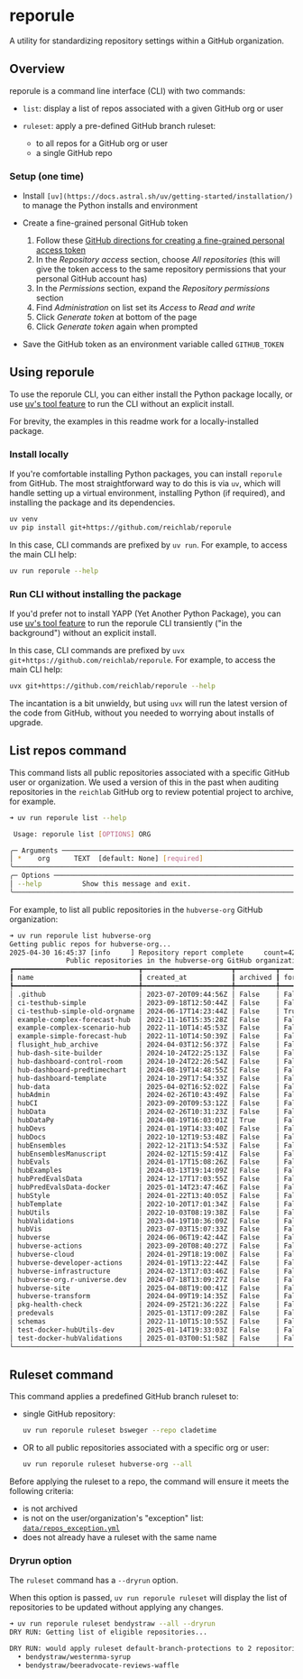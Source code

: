 # reporule

A utility for standardizing repository settings within a GitHub organization.

## Overview

reporule is a command line interface (CLI) with two commands:

- `list`: display a list of repos associated with a given GitHub org or user
- `ruleset`: apply a pre-defined GitHub branch ruleset:

    - to all repos for a GitHub org or user
    - a single GitHub repo

### Setup (one time)

- Install `[uv](https://docs.astral.sh/uv/getting-started/installation/)` to manage the Python installs and environment
- Create a fine-grained personal GitHub token

   1. Follow these
      [GitHub directions for creating a fine-grained personal access token](https://docs.github.com/en/authentication/keeping-your-account-and-data-secure/managing-your-personal-access-tokens#creating-a-fine-grained-personal-access-token)
   2. In the _Repository access_ section, choose _All repositories_ (this will
      give the token access to the same repository permissions that your
      personal GitHub account has)
   3. In the _Permissions_ section, expand the _Repository permissions_ section
   4. Find _Administration_ on list set its _Access_ to _Read and write_
   5. Click _Generate token_ at bottom of the page
   6. Click _Generate token_ again when prompted

- Save the GitHub token as an environment variable called `GITHUB_TOKEN`

## Using reporule

To use the reporule CLI, you can either install the Python package locally, or
use [uv's tool feature](https://docs.astral.sh/uv/guides/tools/) to run the CLI
without an explicit install.

For brevity, the examples in this readme work for a locally-installed package.

### Install locally

If you're comfortable installing Python packages, you can install `reporule` from GitHub. The most
straightforward way to do this is via `uv`, which will handle setting up a virtual environment,
installing Python (if required), and installing the package and its dependencies.

```bash
uv venv
uv pip install git+https://github.com/reichlab/reporule
```

In this case, CLI commands are prefixed by `uv run`. For example, to access the main CLI help:

```bash
uv run reporule --help
```

### Run CLI without installing the package

If you'd prefer not to install YAPP (Yet Another Python Package), you can use
[uv's tool feature](https://docs.astral.sh/uv/guides/tools/) to run the reporule CLI
transiently ("in the background") without an explicit install.

In this case, CLI commands are prefixed by `uvx git+https://github.com/reichlab/reporule`.
For example, to access the main CLI help:

```bash
uvx git+https://github.com/reichlab/reporule --help
```

The incantation is a bit unwieldy, but using `uvx` will run the latest version of the code from
GitHub, without you needed to worrying about installs of upgrade.

## List repos command

This command lists all public repositories associated with a specific GitHub user or organization. We used a
version of this in the past when auditing repositories in the `reichlab` GitHub org to review potential project
to archive, for example.

```bash
➜ uv run reporule list --help

 Usage: reporule list [OPTIONS] ORG

╭─ Arguments ───────────────────────────────────────────────────────────────────────────────╮
│ *    org      TEXT  [default: None] [required]                                            │
╰───────────────────────────────────────────────────────────────────────────────────────────╯
╭─ Options ─────────────────────────────────────────────────────────────────────────────────╮
│ --help          Show this message and exit.                                               │
╰───────────────────────────────────────────────────────────────────────────────────────────╯
```

For example, to list all public repositories in the `hubverse-org` GitHub organization:

```bash
➜ uv run reporule list hubverse-org
Getting public repos for hubverse-org...
2025-04-30 16:45:37 [info     ] Repository report complete     count=42
              Public repositories in the hubverse-org GitHub organization
┏━━━━━━━━━━━━━━━━━━━━━━━━━━━━━━━┳━━━━━━━━━━━━━━━━━━━━━━┳━━━━━━━━━━┳━━━━━━━┳━━━━━━━━━━━┓
┃ name                          ┃ created_at           ┃ archived ┃ fork  ┃ id        ┃
┡━━━━━━━━━━━━━━━━━━━━━━━━━━━━━━━╇━━━━━━━━━━━━━━━━━━━━━━╇━━━━━━━━━━╇━━━━━━━╇━━━━━━━━━━━┩
│ .github                       │ 2023-07-20T09:44:56Z │ False    │ False │ 668649904 │
│ ci-testhub-simple             │ 2023-09-18T12:50:44Z │ False    │ False │ 693146396 │
│ ci-testhub-simple-old-orgname │ 2024-06-17T14:23:44Z │ False    │ True  │ 816332373 │
│ example-complex-forecast-hub  │ 2022-11-16T15:35:28Z │ False    │ False │ 566869759 │
│ example-complex-scenario-hub  │ 2022-11-10T14:45:53Z │ False    │ False │ 564357442 │
│ example-simple-forecast-hub   │ 2022-11-10T14:50:39Z │ False    │ False │ 564359467 │
│ flusight_hub_archive          │ 2024-04-03T12:56:37Z │ False    │ False │ 781472007 │
│ hub-dash-site-builder         │ 2024-10-24T22:25:13Z │ False    │ False │ 878172183 │
│ hub-dashboard-control-room    │ 2024-10-24T22:26:54Z │ False    │ False │ 878172677 │
│ hub-dashboard-predtimechart   │ 2024-08-19T14:48:55Z │ False    │ False │ 844581621 │
│ hub-dashboard-template        │ 2024-10-29T17:54:33Z │ False    │ False │ 880429531 │
│ hub-data                      │ 2025-04-02T16:52:02Z │ False    │ False │ 959354605 │
│ hubAdmin                      │ 2024-02-26T10:43:49Z │ False    │ False │ 763462315 │
│ hubCI                         │ 2023-09-20T09:53:12Z │ False    │ False │ 694085080 │
│ hubData                       │ 2024-02-26T10:31:23Z │ False    │ False │ 763457042 │
│ hubDataPy                     │ 2024-08-19T16:03:01Z │ True     │ False │ 844612645 │
│ hubDevs                       │ 2024-01-19T14:33:40Z │ False    │ False │ 745529025 │
│ hubDocs                       │ 2022-10-12T19:53:48Z │ False    │ False │ 550456045 │
│ hubEnsembles                  │ 2022-12-21T13:54:53Z │ False    │ False │ 580806880 │
│ hubEnsemblesManuscript        │ 2024-02-12T15:59:41Z │ False    │ False │ 756408646 │
│ hubEvals                      │ 2024-01-17T15:08:26Z │ False    │ False │ 744567759 │
│ hubExamples                   │ 2024-03-13T19:14:09Z │ False    │ False │ 771692906 │
│ hubPredEvalsData              │ 2024-12-17T17:03:55Z │ False    │ False │ 904848847 │
│ hubPredEvalsData-docker       │ 2025-01-14T23:47:46Z │ False    │ False │ 916882091 │
│ hubStyle                      │ 2024-01-22T13:40:05Z │ False    │ False │ 746692236 │
│ hubTemplate                   │ 2022-10-20T17:01:34Z │ False    │ False │ 554938992 │
│ hubUtils                      │ 2022-10-03T08:19:38Z │ False    │ False │ 544788632 │
│ hubValidations                │ 2023-04-19T10:36:09Z │ False    │ False │ 629940060 │
│ hubVis                        │ 2023-07-03T15:07:33Z │ False    │ False │ 661753342 │
│ hubverse                      │ 2024-06-06T19:42:44Z │ False    │ False │ 811537557 │
│ hubverse-actions              │ 2023-09-20T08:40:27Z │ False    │ False │ 694055638 │
│ hubverse-cloud                │ 2024-01-29T18:19:00Z │ False    │ False │ 749961935 │
│ hubverse-developer-actions    │ 2024-01-19T13:22:44Z │ False    │ False │ 745499953 │
│ hubverse-infrastructure       │ 2024-02-13T17:03:46Z │ False    │ False │ 756974843 │
│ hubverse-org.r-universe.dev   │ 2024-07-18T13:09:27Z │ False    │ False │ 830533843 │
│ hubverse-site                 │ 2025-04-08T19:00:41Z │ False    │ False │ 962845497 │
│ hubverse-transform            │ 2024-04-09T19:14:35Z │ False    │ False │ 784398483 │
│ pkg-health-check              │ 2024-09-25T21:36:22Z │ False    │ False │ 863185759 │
│ predevals                     │ 2025-01-13T17:09:28Z │ False    │ False │ 916215399 │
│ schemas                       │ 2022-11-10T15:10:55Z │ False    │ False │ 564368300 │
│ test-docker-hubUtils-dev      │ 2025-01-14T19:33:03Z │ False    │ False │ 916801091 │
│ test-docker-hubValidations    │ 2025-01-03T00:51:58Z │ False    │ False │ 911413799 │
└───────────────────────────────┴──────────────────────┴──────────┴───────┴───────────┘
```

## Ruleset command

This command applies a predefined GitHub branch ruleset to:

- single GitHub repository:

    ```bash
    uv run reporule ruleset bsweger --repo cladetime
    ```

- OR to all public repositories associated with a specific org or user:

   ```bash
   uv run reporule ruleset hubverse-org --all
   ```

Before applying the ruleset to a repo, the command will ensure it meets the following criteria:

- is not archived
- is not on the user/organization's "exception" list:
  [`data/repos_exception.yml`](https://github.com/reichlab/reporule/blob/main/src/reporule/data/repos_exception.yml)
- does not already have a ruleset with the same name

### Dryrun option

The `ruleset` command has a `--dryrun` option.

When this option is passed, `uv run reporule ruleset` will display the list of
repositories to be updated without applying any changes.

```bash
➜ uv run reporule ruleset bendystraw --all --dryrun
DRY RUN: Getting list of eligible repositories...

DRY RUN: would apply ruleset default-branch-protections to 2 repositories:
  • bendystraw/westernma-syrup
  • bendystraw/beeradvocate-reviews-waffle
```
